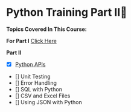# Python Training Part II:snake:

**Topics Covered In This Course:**

**For Part I** 
[Click Here](/docs/Week3_Python%20)

**Part II**
- [x] [Python APIs](APIs/README.md)
- [] Unit Testing
- [] Error Handling
- [] SQL with Python
- [] CSV and Excel Files 
- [] Using JSON with Python



